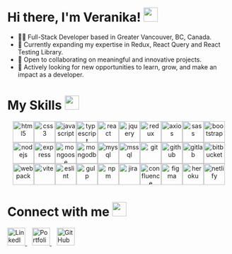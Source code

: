 # Hi there, I'm Veranika! <img src="https://media.giphy.com/media/hvRJCLFzcasrR4ia7z/giphy.gif" width="32px" height="32px">

* 👩‍💻 Full-Stack Developer based in Greater Vancouver, BC, Canada.  
* 🌱 Currently expanding my expertise in Redux, React Query and React Testing Library.
* 🤝 Open to collaborating on meaningful and innovative projects.
* 🚀 Actively looking for new opportunities to learn, grow, and make an impact as a developer.

# My Skills <img src="https://raw.githubusercontent.com/rahulbanerjee26/githubProfileReadmeGenerator/main/gifs/code.gif" width="32px" height="32px">
<p align="center">
  <img alt="html5" height="48px" src="https://cdn.jsdelivr.net/gh/devicons/devicon@latest/icons/html5/html5-original-wordmark.svg"/><img alt="css3" height="48px" src="https://cdn.jsdelivr.net/gh/devicons/devicon@latest/icons/css3/css3-original.svg"/><img alt="javascript" height="48px" src="https://cdn.jsdelivr.net/gh/devicons/devicon/icons/javascript/javascript-plain.svg"/><img alt="typescript" height="48px" src="https://cdn.jsdelivr.net/gh/devicons/devicon/icons/typescript/typescript-original.svg"/><img alt="react" height="48px" src="https://cdn.jsdelivr.net/gh/devicons/devicon/icons/react/react-original-wordmark.svg"/><img alt="jquery" height="48px" src="https://cdn.jsdelivr.net/gh/devicons/devicon/icons/jquery/jquery-original-wordmark.svg"/><img alt="redux" height="48px" src="https://cdn.jsdelivr.net/gh/devicons/devicon@latest/icons/redux/redux-original.svg"/><img alt="axios" height="48px" src="https://cdn.jsdelivr.net/gh/devicons/devicon@latest/icons/axios/axios-plain-wordmark.svg"/><img alt="sass" height="48px" src="https://cdn.jsdelivr.net/gh/devicons/devicon/icons/sass/sass-original.svg"/><img alt="bootstrap" height="48px" src="https://cdn.jsdelivr.net/gh/devicons/devicon/icons/bootstrap/bootstrap-plain-wordmark.svg"/><img alt="nodejs" height="48px" src="https://cdn.jsdelivr.net/gh/devicons/devicon/icons/nodejs/nodejs-original-wordmark.svg"/><img alt="express" height="48px" src="https://cdn.jsdelivr.net/gh/devicons/devicon@latest/icons/express/express-original.svg"/><img alt="mongoose" height="48px" src="https://cdn.jsdelivr.net/gh/devicons/devicon@latest/icons/mongoose/mongoose-original-wordmark.svg"/><img alt="mongodb" height="48px" src="https://cdn.jsdelivr.net/gh/devicons/devicon/icons/mongodb/mongodb-original-wordmark.svg"/><img alt="mysql" height="48px" src="https://cdn.jsdelivr.net/gh/devicons/devicon/icons/mysql/mysql-original-wordmark.svg"/><img alt="mssql" height="48px" src="https://cdn.jsdelivr.net/gh/devicons/devicon@latest/icons/microsoftsqlserver/microsoftsqlserver-original-wordmark.svg"/><img alt="git" height="48px" src="https://cdn.jsdelivr.net/gh/devicons/devicon/icons/git/git-original-wordmark.svg"/><img alt="github" height="48px" src="https://cdn.jsdelivr.net/gh/devicons/devicon@latest/icons/github/github-original-wordmark.svg"/><img alt="gitlab" height="48px" src="https://cdn.jsdelivr.net/gh/devicons/devicon@latest/icons/gitlab/gitlab-original-wordmark.svg"/><img alt="bitbucket" height="48px" src="https://cdn.jsdelivr.net/gh/devicons/devicon@latest/icons/bitbucket/bitbucket-original-wordmark.svg"/><img alt="webpack" height="48px" src="https://cdn.jsdelivr.net/gh/devicons/devicon@latest/icons/webpack/webpack-original-wordmark.svg"/><img alt="vite" height="48px" src="https://cdn.jsdelivr.net/gh/devicons/devicon@latest/icons/vitejs/vitejs-original.svg"/><img alt="eslint" height="48px" src="https://cdn.jsdelivr.net/gh/devicons/devicon@latest/icons/eslint/eslint-original-wordmark.svg"/><img alt="gulp" height="48px" src="https://cdn.jsdelivr.net/gh/devicons/devicon@latest/icons/gulp/gulp-plain.svg"/><img alt="npm" height="48px" src="https://cdn.jsdelivr.net/gh/devicons/devicon@latest/icons/npm/npm-original-wordmark.svg"/><img alt="jira" height="48px" src="https://cdn.jsdelivr.net/gh/devicons/devicon@latest/icons/jira/jira-original-wordmark.svg"/><img alt="confluence" height="48px" src="https://cdn.jsdelivr.net/gh/devicons/devicon@latest/icons/confluence/confluence-original-wordmark.svg"/><img alt="figma" height="48px" src="https://cdn.jsdelivr.net/gh/devicons/devicon@latest/icons/figma/figma-original.svg"/><img alt="heroku" height="48px" src="https://cdn.jsdelivr.net/gh/devicons/devicon/icons/heroku/heroku-original-wordmark.svg"/><img alt="netlify" height="48px" src="https://www.vectorlogo.zone/logos/netlify/netlify-ar21.svg"/>
</p>

# Connect with me <img src="https://media4.giphy.com/media/v1.Y2lkPTc5MGI3NjExeHppbjRwZmwzZXdyaWd3dTNlajYzZzlrYjFzN3NvZjR0NG84ODU5ZCZlcD12MV9pbnRlcm5hbF9naWZfYnlfaWQmY3Q9cw/2cwPS1zA560EMhufr7/giphy.gif" width="32px" height="32px" />

<a href='https://www.linkedin.com/in/veranikakarpava'> 
 <img width="40" src="https://cdn.jsdelivr.net/gh/devicons/devicon/icons/linkedin/linkedin-original.svg" alt="LinkedIn"/>
</a>&nbsp;&nbsp;
 <a href="https://www.veranika.site">
  <img width="40" src="https://raw.githubusercontent.com/rahulbanerjee26/githubAboutMeGenerator/main/icons/portfolio.png"         alt="Portfolio"/>
</a>&nbsp;&nbsp;
<a href="https://github.com/veranika-karpava">
  <img width="40" src="https://cdn.jsdelivr.net/gh/devicons/devicon/icons/github/github-original.svg" alt="GitHub"/>
</a>
